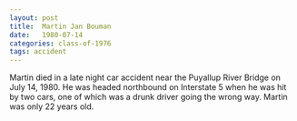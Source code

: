 ```yaml
---
layout: post
title:  Martin Jan Bouman
date:   1980-07-14
categories: class-of-1976
tags: accident
---
```

Martin died in a late night car accident near the Puyallup River Bridge on July 14, 1980.  He was headed northbound on Interstate 5 when he was hit by two cars, one of which was a drunk driver going the wrong way.  Martin was only 22 years old.
